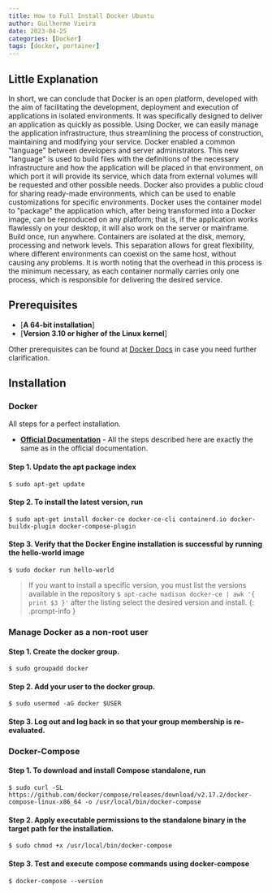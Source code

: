 ```yaml
---
title: How to Full Install Docker Ubuntu
author: Guilherme Vieira
date: 2023-04-25 
categories: [Docker]
tags: [docker, portainer]
---
```


## Little Explanation

In short, we can conclude that Docker is an open platform, developed with the aim of facilitating the development, deployment and execution of applications in isolated environments. It was specifically designed to deliver an application as quickly as possible. Using Docker, we can easily manage the application infrastructure, thus streamlining the process of construction, maintaining and modifying your service. Docker enabled a common "language" between developers and server administrators. This new "language" is used to build files with the definitions of the necessary infrastructure and how the application will be placed in that environment, on which port it will provide its service, which data from external volumes will be requested and other possible needs. Docker also provides a public cloud for sharing ready-made environments, which can be used to enable customizations for specific environments. Docker uses the container model to "package" the application which, after being transformed into a Docker image, can be reproduced on any platform; that is, if the application works flawlessly on your desktop, it will also work on the server or mainframe. Build once, run anywhere. Containers are isolated at the disk, memory, processing and network levels. This separation allows for great flexibility, where different environments can coexist on the same host, without causing any problems. It is worth noting that the overhead in this process is the minimum necessary, as each container normally carries only one process, which is responsible for delivering the desired service.

## Prerequisites

- [**A 64-bit installation**]
- [**Version 3.10 or higher of the Linux kernel**]

Other prerequisites can be found at [Docker Docs](https://docs.docker.com/engine/install/) in case you need further clarification.

## Installation

### Docker

All steps for a perfect installation.

- [**Official Documentation**](https://docs.docker.com/engine/install/ubuntu/) - All the steps described here are exactly the same as in the official documentation.

#### Step 1. Update the apt package index

```console
$ sudo apt-get update
```
#### Step 2. To install the latest version, run

```console
$ sudo apt-get install docker-ce docker-ce-cli containerd.io docker-buildx-plugin docker-compose-plugin
```

#### Step 3. Verify that the Docker Engine installation is successful by running the hello-world image

```console
$ sudo docker run hello-world
```

> If you want to install a specific version, you must list the versions available in the repository `$ apt-cache madison docker-ce | awk '{ print $3 }'` after the listing select the desired version and install.
{: .prompt-info }

### Manage Docker as a non-root user

#### Step 1. Create the docker group.

```console
$ sudo groupadd docker
```

#### Step 2. Add your user to the docker group.

```console
$ sudo usermod -aG docker $USER
```

#### Step 3. Log out and log back in so that your group membership is re-evaluated.

### Docker-Compose

#### Step 1. To download and install Compose standalone, run

```console
$ sudo curl -SL https://github.com/docker/compose/releases/download/v2.17.2/docker-compose-linux-x86_64 -o /usr/local/bin/docker-compose
```

#### Step 2. Apply executable permissions to the standalone binary in the target path for the installation.

```console
$ sudo chmod +x /usr/local/bin/docker-compose
```

#### Step 3. Test and execute compose commands using docker-compose

```console
$ docker-compose --version
```
